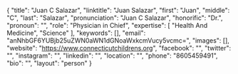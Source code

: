 {
  "title": "Juan C Salazar",
  "linktitle": "Juan Salazar",
  "first": "Juan",
  "middle": "C",
  "last": "Salazar",
  "pronunciation": "Juan C Salazar",
  "honorific": "Dr.",
  "pronoun": "",
  "role": "Physician in Chief",
  "expertise": [
    "Health And Medicine",
    "Science"
  ],
  "keywords": [],
  "email": "anNhbGF6YUBjb25uZWN0aWN1dGNoaWxkcmVucy5vcmc=",
  "images": [],
  "website": "https://www.connecticutchildrens.org",
  "facebook": "",
  "twitter": "",
  "instagram": "",
  "linkedin": "",
  "location": "",
  "phone": "8605459491",
  "bio": "",
  "layout": "person"
}

